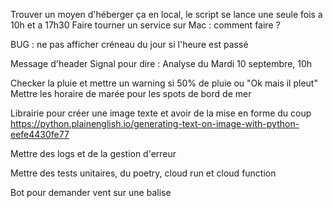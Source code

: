 Trouver un moyen d'héberger ça en local, le script se lance une seule fois a 10h et a 17h30
Faire tourner un service sur Mac : comment faire ?

BUG : ne pas afficher créneau du jour si l'heure est passé 

Message d'header Signal pour dire : Analyse du Mardi 10 septembre, 10h

Checker la pluie et mettre un warning si 50% de pluie ou "Ok mais il pleut"
Mettre les horaire de marée pour les spots de bord de mer

Librairie pour créer une image texte et avoir de la mise en forme du coup
https://python.plainenglish.io/generating-text-on-image-with-python-eefe4430fe77

Mettre des logs et de la gestion d'erreur

Mettre des tests unitaires, du poetry, cloud run et cloud function

Bot pour demander vent sur une balise